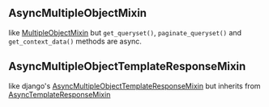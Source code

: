## AsyncMultipleObjectMixin
like [MultipleObjectMixin](https://docs.djangoproject.com/en/5.1/ref/class-based-views/mixins-multiple-object/#django.views.generic.list.MultipleObjectMixin) but `get_queryset()`, `paginate_queryset()` and `get_context_data()` methods are async.

## AsyncMultipleObjectTemplateResponseMixin
like django's [AsyncMultipleObjectTemplateResponseMixin](https://docs.djangoproject.com/en/5.1/ref/class-based-views/mixins-multiple-object/#multipleobjecttemplateresponsemixin)
but inherits from [AsyncTemplateResponseMixin](mixins-simple.md#asynctemplateresponsemixin)
